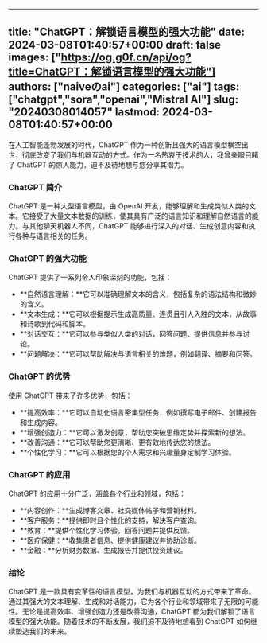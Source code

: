 
---
title: "ChatGPT：解锁语言模型的强大功能"
date: 2024-03-08T01:40:57+00:00
draft: false
images: ["https://og.g0f.cn/api/og?title=ChatGPT：解锁语言模型的强大功能"]
authors: ["naiveのai"]
categories: ["ai"]
tags: ["chatgpt","sora","openai","Mistral AI"]
slug: "20240308014057"
lastmod: 2024-03-08T01:40:57+00:00
---
在人工智能蓬勃发展的时代，ChatGPT 作为一种创新且强大的语言模型横空出世，彻底改变了我们与机器互动的方式。作为一名热衷于技术的人，我曾亲眼目睹了 ChatGPT 的惊人能力，迫不及待地想与您分享其潜力。

### ChatGPT 简介

ChatGPT 是一种大型语言模型，由 OpenAI 开发，能够理解和生成类似人类的文本。它接受了大量文本数据的训练，使其具有广泛的语言知识和理解自然语言的能力。与其他聊天机器人不同，ChatGPT 能够进行深入的对话、生成创意内容和执行各种与语言相关的任务。

### ChatGPT 的强大功能

ChatGPT 提供了一系列令人印象深刻的功能，包括：

- **自然语言理解：**它可以准确理解文本的含义，包括复杂的语法结构和微妙的含义。
- **文本生成：**它可以根据提示生成高质量、连贯且引人入胜的文本，从故事和诗歌到代码和脚本。
- **对话交互：**它可以参与类似人类的对话，回答问题、提供信息并参与讨论。
- **问题解决：**它可以帮助解决与语言相关的难题，例如翻译、摘要和问答。

### ChatGPT 的优势

使用 ChatGPT 带来了许多优势，包括：

- **提高效率：**它可以自动化语言密集型任务，例如撰写电子邮件、创建报告和生成内容。
- **增强创造力：**它可以激发创意，帮助您突破思维定势并探索新的想法。
- **改善沟通：**它可以帮助您更清晰、更有效地传达您的想法。
- **个性化学习：**它可以根据您的个人需求和兴趣量身定制学习体验。

### ChatGPT 的应用

ChatGPT 的应用十分广泛，涵盖各个行业和领域，包括：

- **内容创作：**生成博客文章、社交媒体帖子和营销材料。
- **客户服务：**提供即时且个性化的支持，解决客户查询。
- **教育：**提供个性化学习体验，回答问题并提供反馈。
- **医疗保健：**收集患者信息、提供健康建议并协助诊断。
- **金融：**分析财务数据、生成报告并提供投资建议。

### 结论

ChatGPT 是一款具有变革性的语言模型，为我们与机器互动的方式带来了革命。通过其强大的文本理解、生成和对话能力，它为各个行业和领域带来了无限的可能性。无论是提高效率、增强创造力还是改善沟通，ChatGPT 都为我们解锁了语言模型的强大功能。随着技术的不断发展，我们迫不及待地想看到 ChatGPT 如何继续塑造我们的未来。